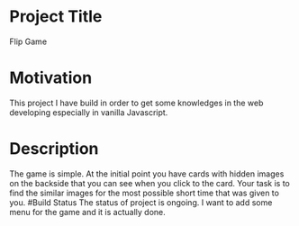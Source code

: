 # Project Title
Flip Game
# Motivation
This project I have build in order to get some knowledges in the web developing especially in vanilla Javascript.
# Description
The game is simple. At the initial point you have cards with hidden images on the backside that you can see when you click to the card. Your task is to find the similar images for the most possible short time that was given to you.
#Build Status 
The status of project is ongoing. I want to add some menu for the game and it is actually done.

